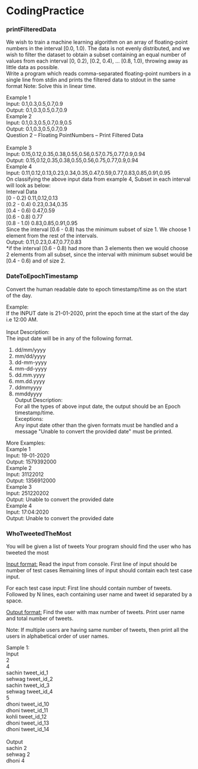 # CodingPractice

### printFilteredData

We wish to train a machine learning algorithm on an array of floating-point numbers in the interval [0.0,
1.0). The data is not evenly distributed, and we wish to filter the dataset to obtain a subset containing an
equal number of values from each interval [0, 0.2), [0.2, 0.4), ... [0.8, 1.0), throwing away as little data as
possible.<br />
Write a program which reads comma-separated floating-point numbers in a single line from stdin and prints
the filtered data to stdout in the same format
Note: Solve this in linear time.<br />

Example 1<br />
Input: 0.1,0.3,0.5,0.7,0.9<br />
Output: 0.1,0.3,0.5,0.7,0.9<br />
Example 2<br />
Input: 0.1,0.3,0.5,0.7,0.9,0.5<br />
Output: 0.1,0.3,0.5,0.7,0.9<br />
Question 2 – Floating PointNumbers – Print Filtered Data<br />
<br />
Example 3<br />
Input: 0.15,0.12,0.35,0.38,0.55,0.56,0.57,0.75,0.77,0.9,0.94<br />
Output: 0.15,0.12,0.35,0.38,0.55,0.56,0.75,0.77,0.9,0.94<br />
Example 4<br />
Input: 0.11,0.12,0.13,0.23,0.34,0.35,0.47,0.59,0.77,0.83,0.85,0.91,0.95<br />
On classifying the above input data from example 4, Subset in each interval will look as below:<br />
Interval Data<br />
[0 - 0.2) 0.11,0.12,0.13<br />
[0.2 - 0.4) 0.23,0.34,0.35<br />
[0.4 - 0.6) 0.47,0.59<br />
[0.6 - 0.8) 0.77<br />
[0.8 - 1.0) 0.83,0.85,0.91,0.95<br />
Since the interval [0.6 - 0.8) has the minimum subset of size 1. We choose 1 element from the rest of the
intervals.<br />
Output: 0.11,0.23,0.47,0.77,0.83<br />
*if the interval [0.6 - 0.8) had more than 3 elements then we would choose 2 elements from all subset, since
the interval with minimum subset would be [0.4 - 0.6) and of size 2.<br />


### DateToEpochTimestamp

Convert the human readable date to epoch timestamp/time as on the start of the day.

Example:<br />
If the INPUT date is 21-01-2020, print the epoch time at the start of the day i.e 12:00 AM.<br />
<br />
Input Description:<br />
The input date will be in any of the following format.<br />
1) dd/mm/yyyy<br />
2) mm/dd/yyyy<br />
3) dd-mm-yyyy<br />
4) mm-dd-yyyy<br />
5) dd.mm.yyyy<br />
6) mm.dd.yyyy<br />
7) ddmmyyyy<br />
8) mmddyyyy<br />
Output Description:<br />
For all the types of above input date, the output should be an Epoch timestamp/time.<br />
Exceptions:<br />
Any input date other than the given formats must be handled and a message "Unable to convert the provided date" must be printed.<br />

More Examples:<br />
Example 1<br />
Input: 19-01-2020<br />
Output: 1579392000<br />
Example 2<br />
Input: 31122012<br />
Output: 1356912000<br />
Example 3<br />
Input: 251220202<br />
Output: Unable to convert the provided date<br />
Example 4<br />
Input: 17:04:2020<br />
Output: Unable to convert the provided date<br />

### WhoTweetedTheMost
You will be given a list of tweets
Your program should find the user who has tweeted the most

<ins>Input format:</ins>
Read the input from console.
First line of input should be number of test cases
Remaining lines of input should contain each test case input. 

For each test case input:
First line should contain number of tweets.
Followed by N lines, each containing user name and tweet id separated by a space.

<ins>Output format:</ins>
Find the user with max number of tweets. Print user name and total number of tweets.

Note:
If multiple users are having same number of tweets, then print all the users in alphabetical order of user names.

Sample 1:<br />
Input<br />
2<br />
4<br />
sachin tweet_id_1<br />
sehwag tweet_id_2<br />
sachin tweet_id_3<br />
sehwag tweet_id_4<br />
5<br />
dhoni tweet_id_10<br />
dhoni tweet_id_11<br />
kohli tweet_id_12<br />
dhoni tweet_id_13<br />
dhoni tweet_id_14<br />
<br />
Output<br />
sachin 2<br />
sehwag 2<br />
dhoni 4<br />
